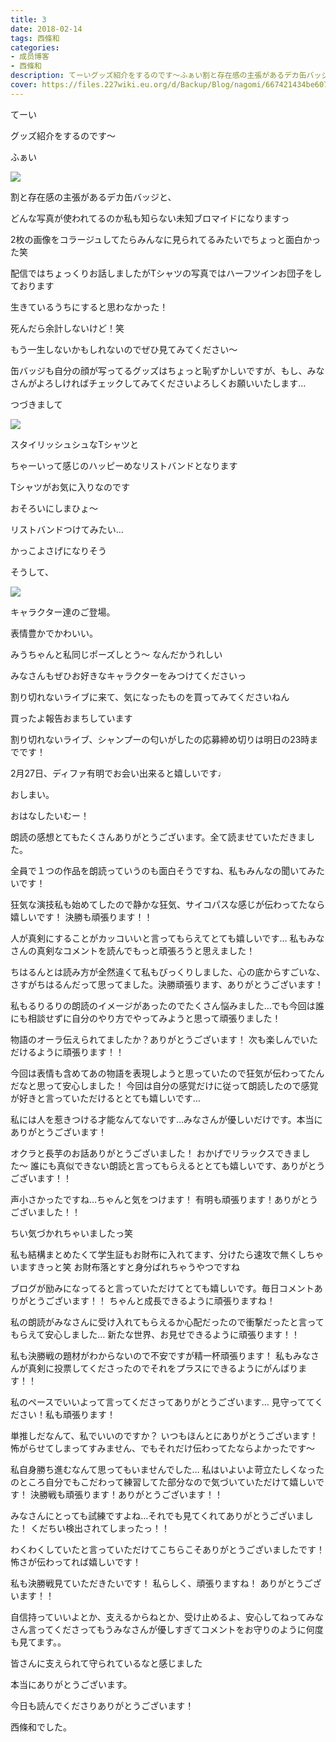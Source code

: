 ```yaml
---
title: 3
date: 2018-02-14
tags: 西條和
categories: 
- 成员博客
- 西條和
description: てーいグッズ紹介をするのです〜ふぁい割と存在感の主張があるデカ缶バッジと、どんな写真が使われてるのか私も知らない未知ブロマイドにな...
cover: https://files.227wiki.eu.org/d/Backup/Blog/nagomi/667421434be60721d7eadbd85a0c2.jpg 
---
```







てーい







グッズ紹介をするのです〜







ふぁい



![](https://files.227wiki.eu.org/d/Backup/Blog/nagomi/667421434be60721d7eadbd85a0c2.jpg)






割と存在感の主張があるデカ缶バッジと、

どんな写真が使われてるのか私も知らない未知ブロマイドになりますっ







2枚の画像をコラージュしてたらみんなに見られてるみたいでちょっと面白かった笑






配信ではちょっくりお話しましたがTシャツの写真ではハーフツインお団子をしております









生きているうちにすると思わなかった！





死んだら余計しないけど！笑






もう一生しないかもしれないのでぜひ見てみてください〜








缶バッジも自分の顔が写ってるグッズはちょっと恥ずかしいですが、もし、みなさんがよろしければチェックしてみてくださいよろしくお願いいたします…






つづきまして






![](https://files.227wiki.eu.org/d/Backup/Blog/nagomi/667421434be60721d7eadbd85a0c2-01.jpg)



スタイリッシュシュなTシャツと

ちゃーいって感じのハッピーめなリストバンドとなります





Tシャツがお気に入りなのです









おそろいにしまひょ〜



リストバンドつけてみたい…



かっこよさげになりそう







そうして、





![](https://files.227wiki.eu.org/d/Backup/Blog/nagomi/667421434be60721d7eadbd85a0c2-02.jpg)





キャラクター達のご登場。




表情豊かでかわいい。



みうちゃんと私同じポーズしとう〜
なんだかうれしい






みなさんもぜひお好きなキャラクターをみつけてくださいっ










割り切れないライブに来て、気になったものを買ってみてくださいねん





買ったよ報告おまちしています







割り切れないライブ、シャンプーの匂いがしたの応募締め切りは明日の23時までです！









2月27日、ディファ有明でお会い出来ると嬉しいです♩







おしまい。







おはなしたいむー！







朗読の感想とてもたくさんありがとうございます。全て読ませていただきました。





全員で１つの作品を朗読っていうのも面白そうですね、私もみんなの聞いてみたいです！




狂気な演技私も始めてしたので静かな狂気、サイコパスな感じが伝わってたなら嬉しいです！
決勝も頑張ります！！



人が真剣にすることがカッコいいと言ってもらえてとても嬉しいです…
私もみなさんの真剣なコメントを読んでもっと頑張ろうと思えました！




ちはるんとは読み方が全然違くて私もびっくりしました、心の底からすごいな、さすがちはるんだって思ってました。決勝頑張ります、ありがとうございます！






私もるりるりの朗読のイメージがあったのでたくさん悩みました…でも今回は誰にも相談せずに自分のやり方でやってみようと思って頑張りました！




物語のオーラ伝えられてましたか？ありがとうございます！
次も楽しんでいただけるように頑張ります！！



今回は表情も含めてあの物語を表現しようと思っていたので狂気が伝わってたんだなと思って安心しました！
今回は自分の感覚だけに従って朗読したので感覚が好きと言っていただけるととても嬉しいです…






私には人を惹きつける才能なんてないです…みなさんが優しいだけです。本当にありがとうございます！






オクラと長芋のお話ありがとうございました！
おかげでリラックスできました〜
誰にも真似できない朗読と言ってもらえるととても嬉しいです、ありがとうございます！！




声小さかったですね…ちゃんと気をつけます！
有明も頑張ります！ありがとうございました！！

ちい気づかれちゃいましたっ笑






私も結構まとめたくて学生証もお財布に入れてます、分けたら速攻で無くしちゃいますきっと笑
お財布落とすと身分ばれちゃうやつですね






ブログが励みになってると言っていただけてとても嬉しいです。毎日コメントありがとうございます！！
ちゃんと成長できるように頑張りますね！






私の朗読がみなさんに受け入れてもらえるか心配だったので衝撃だったと言ってもらえて安心しました…
新たな世界、お見せできるように頑張ります！！






私も決勝戦の題材がわからないので不安ですが精一杯頑張ります！
私もみなさんが真剣に投票してくださったのでそれをプラスにできるようにがんばります！！





私のペースでいいよって言ってくださってありがとうございます…
見守っててください！私も頑張ります！





単推しだなんて、私でいいのですか？
いつもほんとにありがとうございます！
怖がらせてしまってすみません、でもそれだけ伝わってたならよかったです〜




私自身勝ち進むなんて思ってもいませんでした…
私はいよいよ苛立たしくなったのところ自分でもこだわって練習してた部分なので気づいていただけて嬉しいです！
決勝戦も頑張ります！ありがとうございます！！




みなさんにとっても試練ですよね…それでも見てくれてありがとうございました！
くだちい検出されてしまったっ！！





わくわくしていたと言っていただけてこちらこそありがとうございましたです！
怖さが伝わってれば嬉しいです！




私も決勝戦見ていただきたいです！
私らしく、頑張りますね！
ありがとうございます！！












自信持っていいよとか、支えるからねとか、受け止めるよ、安心してねってみなさん言ってくださってもうみなさんが優しすぎてコメントをお守りのように何度も見てます。。






皆さんに支えられて守られているなと感じました



本当にありがとうございます。







今日も読んでくださりありがとうございます！



西條和でした。



